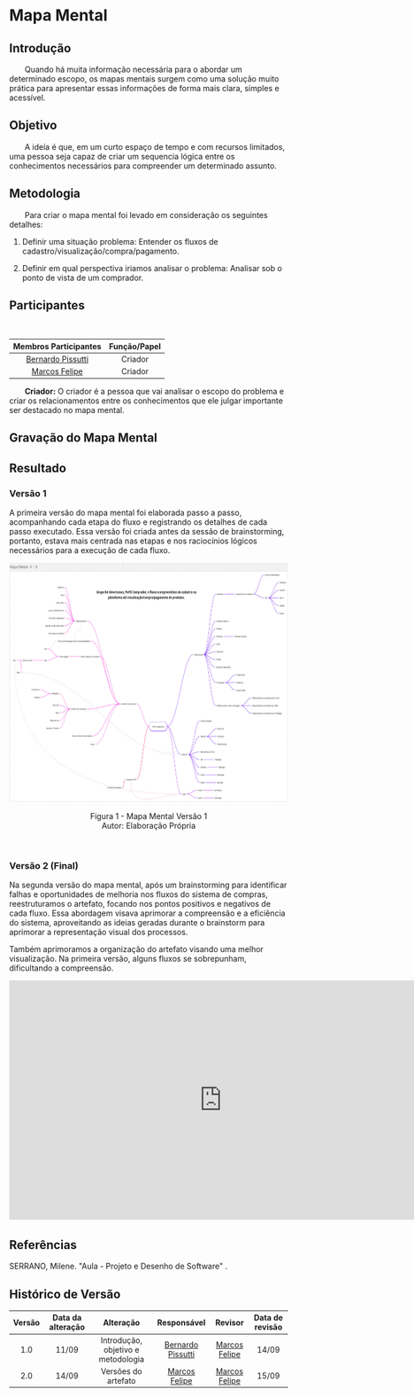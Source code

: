 # Mapa Mental


## Introdução

<div align="jutify">
&emsp;&emsp;Quando há muita informação necessária para o abordar um determinado escopo, os mapas mentais surgem como uma solução muito prática para apresentar essas informações de forma mais clara, simples e acessível.
</div>

## Objetivo

<div align="jutify">
&emsp;&emsp;A ideía é que, em um curto espaço de tempo e com recursos limitados, uma pessoa seja capaz de criar um sequencia lógica entre os conhecimentos necessários para compreender um determinado assunto.
</div>

## Metodologia

<div align="jutify">
&emsp;&emsp;Para criar o mapa mental foi levado em consideração os seguintes detalhes:

1. Definir uma situação problema:
Entender os fluxos de cadastro/visualização/compra/pagamento.

2. Definir em qual perspectiva iriamos analisar o problema:
Analisar sob o ponto de vista de um comprador.
</div>

## Participantes

<div align="jutify">
&emsp;&emsp;

| Membros Participantes | Função/Papel |
| :-------------------: | :----------: |
| [Bernardo Pissutti](https://github.com/berssutti) | Criador | 
| [Marcos Felipe](https://github.com/Marofelipe) | Criador |

&emsp;&emsp;**Criador:** O criador é a pessoa que vai analisar o escopo do problema e criar os relacionamentos entre os conhecimentos que ele julgar importante ser destacado no mapa mental.

</div>

## Gravação do Mapa Mental

## Resultado

### Versão 1

A primeira versão do mapa mental foi elaborada passo a passo, acompanhando cada etapa do fluxo e registrando os detalhes de cada passo executado. Essa versão foi criada antes da sessão de brainstorming, portanto, estava mais centrada nas etapas e nos raciocínios lógicos necessários para a execução de cada fluxo.

<p align="center">
    <img src="https://raw.githubusercontent.com/UnBArqDsw2023-2/2023.2_G4_ProjetoAmericanas/main/docs/images/t1-Base/mapa-mental-v1.jpg" alt="Primeira versão Mapa mental" width="768" height="432">
</p>
<p align="center">
Figura 1 - Mapa Mental Versão 1<br>Autor: Elaboração Própria
</p> <br>

### Versão 2 (Final)

Na segunda versão do mapa mental, após um brainstorming para identificar falhas e oportunidades de melhoria nos fluxos do sistema de compras, reestruturamos o artefato, focando nos pontos positivos e negativos de cada fluxo. Essa abordagem visava aprimorar a compreensão e a eficiência do sistema, aproveitando as ideias geradas durante o brainstorm para aprimorar a representação visual dos processos.

Também aprimoramos a organização do artefato visando uma melhor visualização. Na primeira versão, alguns fluxos se sobrepunham, dificultando a compreensão.

<div align="jutify">
    <iframe width="768" height="432" src="https://miro.com/app/embed/uXjVMmo1-cw=/?pres=1&frameId=3458764563923262573&embedId=185343214417" frameborder="0" scrolling="no" allow="fullscreen; clipboard-read; clipboard-write" allowfullscreen></iframe>
</div>

## Referências

SERRANO, Milene. "Aula - Projeto e Desenho de Software" .

##  Histórico de Versão

|  Versão  |   Data da alteração  |   Alteração  |  Responsável  |  Revisor  | Data de revisão |
| :--------: | :--------------------: | :-----------: | :--------------: | :--------: | :-----------------: |
|     1.0     |    11/09      |  Introdução, objetivo e metodologia  |  [Bernardo Pissutti](https://github.com/berssutti)   | [Marcos Felipe](https://github.com/marofelipe)   | 14/09 |
|     2.0     |    14/09      |  Versões do artefato  |  [Marcos Felipe](https://github.com/marofelipe)   |  [Marcos Felipe](https://github.com/marofelipe)  | 15/09 |
